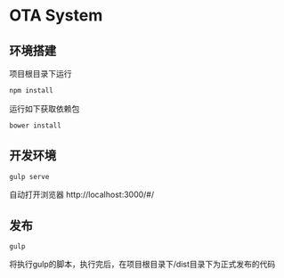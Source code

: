 # OTA System

## 环境搭建
项目根目录下运行

```bash
npm install
```

运行如下获取依赖包
```bash
bower install 
```

## 开发环境
```bash
gulp serve
```
自动打开浏览器 http://localhost:3000/#/

## 发布
```bahs
gulp
```
将执行gulp的脚本，执行完后，在项目根目录下/dist目录下为正式发布的代码